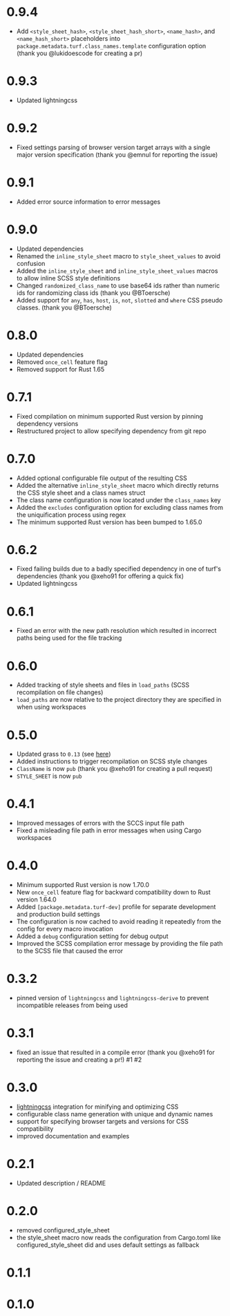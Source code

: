 # 0.9.4

- Add `<style_sheet_hash>`, `<style_sheet_hash_short>`, `<name_hash>`, and `<name_hash_short>` placeholders into `package.metadata.turf.class_names.template` configuration option (thank you @lukidoescode for creating a pr)

# 0.9.3

- Updated lightningcss

# 0.9.2

- Fixed settings parsing of browser version target arrays with a single major version specification (thank you @emnul for reporting the issue)

# 0.9.1

- Added error source information to error messages

# 0.9.0

- Updated dependencies
- Renamed the `inline_style_sheet` macro to `style_sheet_values` to avoid confusion
- Added the `inline_style_sheet` and `inline_style_sheet_values` macros to allow inline SCSS style definitions
- Changed `randomized_class_name` to use base64 ids rather than numeric ids for randomizing class ids (thank you @BToersche)
- Added support for `any`, `has`, `host`, `is`, `not`, `slotted` and `where` CSS pseudo classes. (thank you @BToersche)

# 0.8.0

- Updated dependencies
- Removed `once_cell` feature flag
- Removed support for Rust 1.65

# 0.7.1
- Fixed compilation on minimum supported Rust version by pinning dependency versions
- Restructured project to allow specifying dependency from git repo

# 0.7.0
- Added optional configurable file output of the resulting CSS
- Added the alternative `inline_style_sheet` macro which directly returns the CSS style sheet and a class names struct
- The class name configuration is now located under the `class_names` key
- Added the `excludes` configuration option for excluding class names from the uniquification process using regex
- The minimum supported Rust version has been bumped to 1.65.0

# 0.6.2
- Fixed failing builds due to a badly specified dependency in one of turf's dependencies (thank you @xeho91 for offering a quick fix)
- Updated lightningcss

# 0.6.1
- Fixed an error with the new path resolution which resulted in incorrect paths being used for the file tracking

# 0.6.0
- Added tracking of style sheets and files in `load_paths` (SCSS recompilation on file changes)
- `load_paths` are now relative to the project directory they are specified in when using workspaces

# 0.5.0
- Updated grass to `0.13` (see [here](https://github.com/connorskees/grass/blob/master/CHANGELOG.md))
- Added instructions to trigger recompilation on SCSS style changes
- `ClassName` is now `pub` (thank you @xeho91 for creating a pull request)
- `STYLE_SHEET` is now `pub`

# 0.4.1
- Improved messages of errors with the SCCS input file path
- Fixed a misleading file path in error messages when using Cargo workspaces

# 0.4.0
- Minimum supported Rust version is now 1.70.0
- New `once_cell` feature flag for backward compatibility down to Rust version 1.64.0
- Added `[package.metadata.turf-dev]` profile for separate development and production build settings
- The configuration is now cached to avoid reading it repeatedly from the config for every macro invocation
- Added a `debug` configuration setting for debug output
- Improved the SCSS compilation error message by providing the file path to the SCSS file that caused the error

# 0.3.2
- pinned version of `lightningcss` and `lightningcss-derive` to prevent incompatible releases from being used

# 0.3.1
- fixed an issue that resulted in a compile error (thank you @xeho91 for reporting the issue and creating a pr!) #1 #2

# 0.3.0
- [lightningcss](https://github.com/parcel-bundler/lightningcss) integration for minifying and optimizing CSS 
- configurable class name generation with unique and dynamic names
- support for specifying browser targets and versions for CSS compatibility
- improved documentation and examples

# 0.2.1
- Updated description / README

# 0.2.0
- removed configured_style_sheet
- the style_sheet macro now reads the configuration from Cargo.toml like configured_style_sheet did and uses default settings as fallback

# 0.1.1

# 0.1.0
